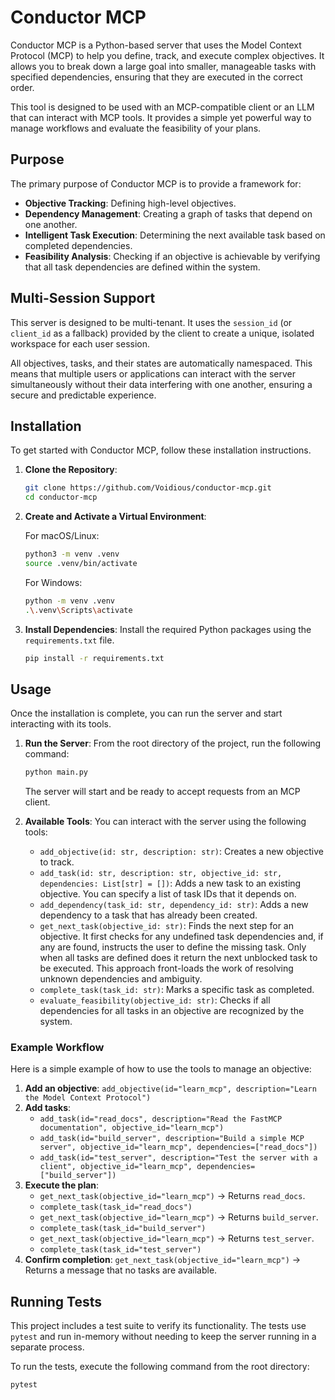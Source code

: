 # Conductor MCP

Conductor MCP is a Python-based server that uses the Model Context Protocol (MCP) to help you define, track, and execute complex objectives. It allows you to break down a large goal into smaller, manageable tasks with specified dependencies, ensuring that they are executed in the correct order.

This tool is designed to be used with an MCP-compatible client or an LLM that can interact with MCP tools. It provides a simple yet powerful way to manage workflows and evaluate the feasibility of your plans.

## Purpose

The primary purpose of Conductor MCP is to provide a framework for:

- **Objective Tracking**: Defining high-level objectives.
- **Dependency Management**: Creating a graph of tasks that depend on one another.
- **Intelligent Task Execution**: Determining the next available task based on completed dependencies.
- **Feasibility Analysis**: Checking if an objective is achievable by verifying that all task dependencies are defined within the system.

## Multi-Session Support

This server is designed to be multi-tenant. It uses the `session_id` (or `client_id` as a fallback) provided by the client to create a unique, isolated workspace for each user session.

All objectives, tasks, and their states are automatically namespaced. This means that multiple users or applications can interact with the server simultaneously without their data interfering with one another, ensuring a secure and predictable experience.

## Installation

To get started with Conductor MCP, follow these installation instructions.

1.  **Clone the Repository**:
    ```bash
    git clone https://github.com/Voidious/conductor-mcp.git
    cd conductor-mcp
    ```

2.  **Create and Activate a Virtual Environment**:

    For macOS/Linux:
    ```bash
    python3 -m venv .venv
    source .venv/bin/activate
    ```

    For Windows:
    ```bash
    python -m venv .venv
    .\.venv\Scripts\activate
    ```

3.  **Install Dependencies**:
    Install the required Python packages using the `requirements.txt` file.
    ```bash
    pip install -r requirements.txt
    ```

## Usage

Once the installation is complete, you can run the server and start interacting with its tools.

1.  **Run the Server**:
    From the root directory of the project, run the following command:
    ```bash
    python main.py
    ```
    The server will start and be ready to accept requests from an MCP client.

2.  **Available Tools**:
    You can interact with the server using the following tools:

    - `add_objective(id: str, description: str)`: Creates a new objective to track.
    - `add_task(id: str, description: str, objective_id: str, dependencies: List[str] = [])`: Adds a new task to an existing objective. You can specify a list of task IDs that it depends on.
    - `add_dependency(task_id: str, dependency_id: str)`: Adds a new dependency to a task that has already been created.
    - `get_next_task(objective_id: str)`: Finds the next step for an objective. It first checks for any undefined task dependencies and, if any are found, instructs the user to define the missing task. Only when all tasks are defined does it return the next unblocked task to be executed. This approach front-loads the work of resolving unknown dependencies and ambiguity.
    - `complete_task(task_id: str)`: Marks a specific task as completed.
    - `evaluate_feasibility(objective_id: str)`: Checks if all dependencies for all tasks in an objective are recognized by the system.

### Example Workflow

Here is a simple example of how to use the tools to manage an objective:

1.  **Add an objective**: `add_objective(id="learn_mcp", description="Learn the Model Context Protocol")`
2.  **Add tasks**:
    - `add_task(id="read_docs", description="Read the FastMCP documentation", objective_id="learn_mcp")`
    - `add_task(id="build_server", description="Build a simple MCP server", objective_id="learn_mcp", dependencies=["read_docs"])`
    - `add_task(id="test_server", description="Test the server with a client", objective_id="learn_mcp", dependencies=["build_server"])`
3.  **Execute the plan**:
    - `get_next_task(objective_id="learn_mcp")` -> Returns `read_docs`.
    - `complete_task(task_id="read_docs")`
    - `get_next_task(objective_id="learn_mcp")` -> Returns `build_server`.
    - `complete_task(task_id="build_server")`
    - `get_next_task(objective_id="learn_mcp")` -> Returns `test_server`.
    - `complete_task(task_id="test_server")`
4.  **Confirm completion**: `get_next_task(objective_id="learn_mcp")` -> Returns a message that no tasks are available.

## Running Tests

This project includes a test suite to verify its functionality. The tests use `pytest` and run in-memory without needing to keep the server running in a separate process.

To run the tests, execute the following command from the root directory:

```bash
pytest
``` 
